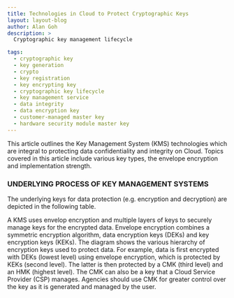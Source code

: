 ```yaml
---
title: Technologies in Cloud to Protect Cryptographic Keys
layout: layout-blog
author: Alan Goh
description: >
  Cryptographic key management lifecycle

tags:
  - cryptographic key
  - key generation
  - crypto
  - key registration
  - key encrypting key
  - cryptographic key lifecycle
  - key management service
  - data integrity
  - data encryption key
  - customer-managed master key
  - hardware security module master key
---
```


This article outlines the Key Management System (KMS) technologies which are integral to protecting data confidentiality and integrity on Cloud. Topics covered in this article include various key types, the envelope encryption and implementation strength.

### UNDERLYING PROCESS OF KEY MANAGEMENT SYSTEMS 
The underlying keys for data protection (e.g. encryption and decryption) are depicted in the following table.

A KMS uses envelop encryption and multiple layers of keys to securely manage keys for the encrypted data. Envelope encryption combines a symmetric encryption algorithm, data encryption keys (DEKs) and key encryption keys (KEKs).
The diagram shows the various hierarchy of encryption keys used to protect data. For example, data is first encrypted with DEKs (lowest level) using envelope encryption, which is protected by KEKs (second level). The
latter is then protected by a CMK (third level) and an HMK (highest level). The CMK can also be a key that a Cloud Service Provider (CSP) manages. Agencies should use CMK for greater control over the key as it is generated and managed by the user.
